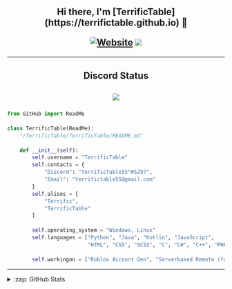 <div align="center">
<h2>Hi there, I'm [TerrificTable](https://terrifictable.github.io) 👋

[![Website](https://img.shields.io/website?label=terrifictable.github.io&style=for-the-badge&url=https%3A%2F%2Fterrifictable.github.io)](https://terrifictable.github.io)
[![](https://komarev.com/ghpvc/?username=TerrificTable&label=profile+views&style=flat-square)](https://github.com/TerrificTable)
</div>

---

<div  align="center">
    <h2>Discord Status<br><br>
    <a href="https://discord.com/users/731220487035813989">
    <img height="80px" src="https://discord.c99.nl/widget/theme-2/731220487035813989.png" />
    </a><br>
</div>

```python
from GitHub import ReadMe

class TerrificTable(ReadMe):
    "/TerrificTable/TerrificTable/README.md"

    def __init__(self):
        self.username = "TerrificTable"
        self.contacts = {
            "Discord": "TerrificTable55™#5297",
            "Email": "terrifictable55@gmail.com"
        }
        self.alises = [
            "Terrific",
            "TerrificTable"
        ]

        self.operating_system = "Windows, Linux"
        self.languages = ["Python", "Java", "Kotlin", "JavaScript",
                          "HTML", "CSS", "SCSS", "C", "C#", "C++", "PHP", "Lua"]

        self.workingon = ["Roblox Account Gen", "Serverbased Remote (for a project of me)", "FunCaptcha Bypass"]                  
```

---
<details>
  <summary>:zap: GitHub Stats</summary>
</br>

<br><br>
<img src="https://github.com/TerrificTable/github-stats/blob/master/generated/overview.svg">
<br>
<img src="https://github.com/TerrificTable/github-stats/blob/master/generated/languages.svg">
<br>

<img align="center" alt="Nulled1337's GitHub Stats" src="https://github-readme-stats-eight-pink.vercel.app/api?username=TerrificTable&&show_icons=true&theme=tokyonight&layout=compact" />
</br>
<img align="center" src="https://github-readme-streak-stats.herokuapp.com/?user=TerrificTable&show_icons=true&theme=tokyonight&layout=compact" alt="Nulled1337" />

